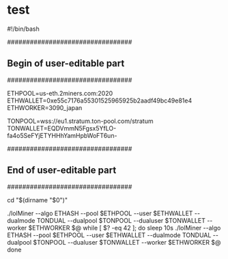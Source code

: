 # test


#!/bin/bash

#################################
## Begin of user-editable part ##
#################################

ETHPOOL=us-eth.2miners.com:2020
ETHWALLET=0xe55c7176a55301525965925b2aadf49bc49e81e4
ETHWORKER=3090_japan

TONPOOL=wss://eu1.stratum.ton-pool.com/stratum
TONWALLET=EQDVmmN5Fgsx5YfLO-fa4o5SeFYjETYHHhYamHpbWoFT6un-



#################################
##  End of user-editable part  ##
#################################

cd "$(dirname "$0")"

./lolMiner --algo ETHASH --pool $ETHPOOL --user $ETHWALLET --dualmode TONDUAL --dualpool $TONPOOL --dualuser $TONWALLET --worker $ETHWORKER $@
while [ $? -eq 42 ]; do
    sleep 10s
    ./lolMiner --algo ETHASH --pool $ETHPOOL --user $ETHWALLET --dualmode TONDUAL --dualpool $TONPOOL --dualuser $TONWALLET --worker $ETHWORKER $@
done

